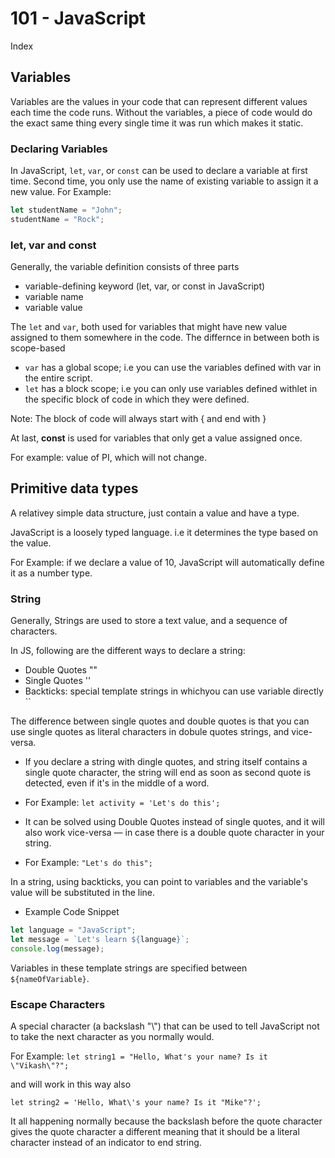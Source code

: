 # 101 - JavaScript

Index

## Variables

Variables are the values in your code that can represent different values each time the code runs. Without the variables, a piece of code would do the exact same thing every single time it was run which makes it static.

### Declaring Variables

In JavaScript, ```let```, ```var```, or ```const``` can be used to declare a variable at first time. Second time, you only use the name of existing variable to assign it a new value. For Example:

```javascript
let studentName = "John";
studentName = "Rock";
```

### let, var and const

Generally, the variable definition consists of three parts

- variable-defining keyword (let, var, or const in JavaScript)
- variable name
- variable value

The ```let``` and ```var```, both used for variables that might have new value assigned to them somewhere in the code. The differnce in between both is scope-based

- ```var``` has a global scope; i.e you can use the variables defined with var in the entire script.
- ```let``` has a block scope; i.e you can only use variables defined withlet in the specific block of code in which they were defined.

Note: The block of code will always start with { and end with }

At last, **const** is used for variables that only get a value assigned once.

For example: value of PI, which will not change.

## Primitive data types

A relativey simple data structure, just contain a value and have a type.

JavaScript is a loosely typed language. i.e it determines the type based on the value.

For Example: if we declare a value of 10, JavaScript will automatically define it as a number type.

### String

Generally, Strings are used to store a text value, and a sequence of characters.

In JS, following are the different ways to declare a string:

- Double Quotes \"\"
- Single Quotes \'\'
- Backticks: special template strings in whichyou can use variable directly \`\`

The difference between single quotes and double quotes is that you can use single quotes as literal characters in dobule quotes strings, and vice-versa.

- If you declare a string with dingle quotes, and string itself contains a single quote character, the string will end as soon as second quote is detected, even if it's in the middle of a word.

- For Example: ```let activity = 'Let's do this';```

- It can be solved using Double Quotes instead of single quotes, and it will also work vice-versa — in case there is a double quote character in your string.

- For Example: ```"Let's do this";```

In a string, using backticks, you can point to variables and the variable's value will be substituted in the line.

- Example Code Snippet

```javascript
let language = "JavaScript";
let message = `Let's learn ${language}`;
console.log(message);
```

Variables in these template strings are specified between ```${nameOfVariable}```.

### Escape Characters

A special character (a backslash "\\") that can be used to tell JavaScript not to take the next character as you normally would.

For Example: ```let string1 = "Hello, What's your name? Is it \"Vikash\"?";```

and will work in this way also

```let string2 = 'Hello, What\'s your name? Is it "Mike"?';```

It all happening normally because the backslash before the quote character gives the quote character a different meaning that it should be a literal character instead of an indicator to end string.
